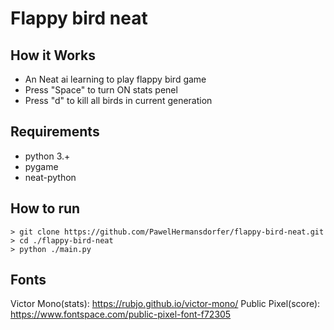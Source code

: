 # Flappy bird neat
## How it Works
- An Neat ai learning to play flappy bird game
- Press "Space" to turn ON stats penel
- Press "d" to kill all birds in current generation

## Requirements
- python 3.+
- pygame
- neat-python

## How to run
```console
> git clone https://github.com/PawelHermansdorfer/flappy-bird-neat.git
> cd ./flappy-bird-neat
> python ./main.py
```


## Fonts
Victor Mono(stats): https://rubjo.github.io/victor-mono/
Public Pixel(score): https://www.fontspace.com/public-pixel-font-f72305
